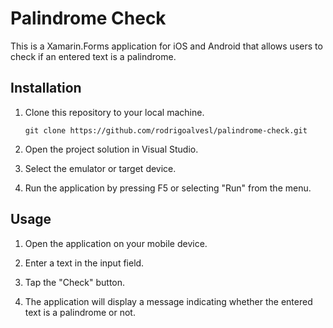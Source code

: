 # Palindrome Check


This is a Xamarin.Forms application for iOS and Android that allows users to check if an entered text is a palindrome.

## Installation

1. Clone this repository to your local machine.
   ```
   git clone https://github.com/rodrigoalvesl/palindrome-check.git
   ```

2. Open the project solution in Visual Studio.

3. Select the emulator or target device.

4. Run the application by pressing F5 or selecting "Run" from the menu.

## Usage

1. Open the application on your mobile device.

2. Enter a text in the input field.

3. Tap the "Check" button.

4. The application will display a message indicating whether the entered text is a palindrome or not.
